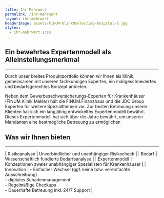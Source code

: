 ```yaml
---
title: Ihr Mehrwert
permalink: /ihr-mehrwert
layout: ihr-mehrwert
headerImage: assets/FiNUM-KlinkMakler/img-hospital-3.jpg
styles:
  - ihr-mehrwert.scss
---
```


## Ein bewehrtes Expertenmodell als Alleinstellungsmerkmal
---

Durch unser breites Produktportfolio können wir Ihnen als Klinik, 
gemeinsamen mit unseren fachkundigen Experten, ein 
maßgeschneidertes und bedarfsgerechtes Konzept anbieten. 

Neben dem Gewerbesachversicherungs-Experten für Krankenhäuser 
(FiNUM.Klinik Makler) hält die FiNUM.Finanzhaus und die JDC 
Group Experten für weitere Spezialthemen vor. Zur besten Betreuung 
unserer Klienten hat sich ein langjährig entwickeltes Expertenmodell 
bewährt. Dieses Expertenmodell hat sich über die Jahre bewährt, um 
unseren Mandanten eine bestmögliche Betreuung zu ermöglichen







## Was wir Ihnen bieten
---

| Risikoanalyse | Unverbindlicher und unabhängiger Risikocheck |
| Bedarf | Wissenschaftlich fundierte Bedarfsanalyse |
| Expertenmodell | Konzeptionen zweier unabhängiger Spezialisten für Krankenhäuser |
| Innovation | - Einfacher Wechsel (ggf. keine bzw. vereinfachte Ausschreibung) <br> - digitales Schadenmanagement <br> - Regelmäßige Checkups <br> - Dauerhafte Betreuung inkl. 24/7 Support |
